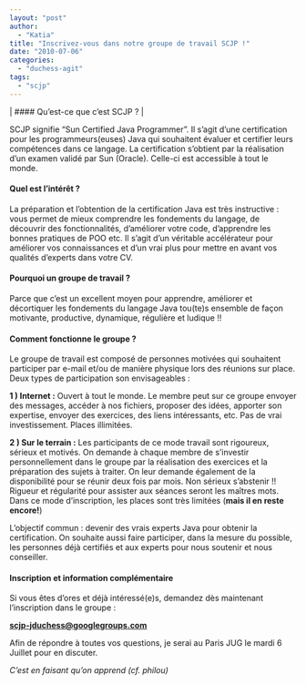 ```yaml
---
layout: "post"
author: 
  - "Katia"
title: "Inscrivez-vous dans notre groupe de travail SCJP !"
date: "2010-07-06"
categories: 
  - "duchess-agit"
tags: 
  - "scjp"
---
```


| #### Qu’est-ce que c’est SCJP ? |

SCJP signifie “Sun Certified Java Programmer”. Il s’agit d’une certification pour les programmeurs(euses) Java qui souhaitent évaluer et certifier leurs compétences dans ce langage. La certification s’obtient par la réalisation d’un examen validé par Sun (Oracle). Celle-ci est accessible à tout le monde.

#### Quel est l’intérêt ?

La préparation et l’obtention de la certification Java est très instructive : vous permet de mieux comprendre les fondements du langage, de découvrir des fonctionnalités, d’améliorer votre code, d’apprendre les bonnes pratiques de POO etc. Il s’agit d’un véritable accélérateur pour améliorer vos connaissances et d’un vrai plus pour mettre en avant vos qualités d’experts dans votre CV.

#### Pourquoi un groupe de travail ?

Parce que c’est un excellent moyen pour apprendre, améliorer et décortiquer les fondements du langage Java tou(te)s ensemble de façon motivante, productive, dynamique, régulière et ludique !!

#### Comment fonctionne le groupe ?

Le groupe de travail est composé de personnes motivées qui souhaitent participer par e-mail et/ou de manière physique lors des réunions sur place. Deux types de participation son envisageables :

**1 ) Internet :** Ouvert à tout le monde. Le membre peut sur ce groupe envoyer des messages, accéder à nos fichiers, proposer des idées, apporter son expertise, envoyer des exercices, des liens intéressants, etc. Pas de vrai investissement. Places illimitées.

**2 ) Sur le terrain :** Les participants de ce mode travail sont rigoureux, sérieux et motivés. On demande à chaque membre de s’investir personnellement dans le groupe par la réalisation des exercices et la préparation des sujets à traiter. On leur demande également de la disponibilité pour se réunir deux fois par mois. Non sérieux s’abstenir !! Rigueur et régularité pour assister aux séances seront les maîtres mots. Dans ce mode d’inscription, les places sont très limitées (**mais il en reste encore!**)

L’objectif commun : devenir des vrais experts Java pour obtenir la certification. On souhaite aussi faire participer, dans la mesure du possible, les personnes déjà certifiés et aux experts pour nous soutenir et nous conseiller.

#### Inscription et information complémentaire

Si vous êtes d’ores et déjà intéressé(e)s, demandez dès maintenant l’inscription dans le groupe :

**scjp-jduchess@googlegroups.com**

Afin de répondre à toutes vos questions, je serai au Paris JUG le mardi 6 Juillet pour en discuter.

_C’est en faisant qu’on apprend (cf. philou)_
